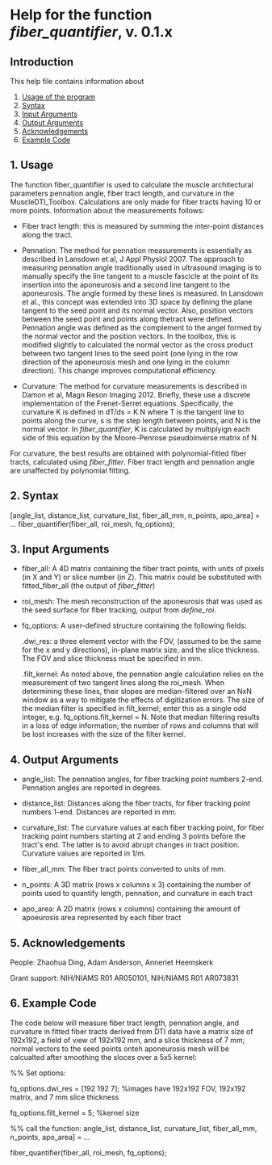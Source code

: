 # Help for the function <i>fiber_quantifier</i>, v. 0.1.x

## Introduction

This help file contains information about
1) [Usage of the program](https://github.com/bdamon/MuscleDTI_Toolbox/blob/master/Help/Help%20for%20fiber_quantifier.md#1-usage)
2) [Syntax](https://github.com/bdamon/MuscleDTI_Toolbox/blob/master/Help/Help%20for%20fiber_quantifier.md#2-Syntax)
3) [Input Arguments](https://github.com/bdamon/MuscleDTI_Toolbox/blob/master/Help/Help%20for%20fiber_quantifier.md#3-Input-Arguments)
4) [Output Arguments](https://github.com/bdamon/MuscleDTI_Toolbox/blob/master/Help/Help%20for%20fiber_quantifier.md#4-Output-Arguments)
5) [Acknowledgements](https://github.com/bdamon/MuscleDTI_Toolbox/blob/master/Help/Help%20for%20fiber_quantifier.md#5-Acknowledgements)
6) [Example Code](https://github.com/bdamon/MuscleDTI_Toolbox/blob/master/Help/Help%20for%20fiber_quantifier.md#6-Example-Code)

## 1. Usage

The function fiber_quantifier is used to calculate the muscle architectural parameters pennation angle, fiber tract length, and curvature in the MuscleDTI_Toolbox. Calculations are only made for fiber tracts having 10 or more points. Information about the measurements follows:

* Fiber tract length: this is measured by summing the inter-point distances along the tract.

* Pennation: The method for pennation measurements is essentially as described in Lansdown et al, J Appl Physiol 2007. The approach to measuring pennation angle traditionally used in ultrasound imaging is to manually specify the line tangent to a muscle fascicle at the point of its insertion into the aponeurosis and a second line tangent to the aponeurosis. The angle formed by these lines is measured. In Lansdown et al., this concept was extended into 3D space by defining the plane tangent to the seed point and its normal vector. Also, position vectors between the seed point and points along thetract were defined.  Pennation angle was defined as the complement to the angel formed by the normal vector and the position vectors.  In the toolbox, this is modified slightly to calculated the normal vector as the cross product between two tangent lines to the seed point (one lying in the row direction of the aponeurosis mesh and one lying in the column direction). This change improves computational efficiency. 

* Curvature: The method for curvature measurements is described in Damon et al, Magn Reson Imaging 2012. Briefly, these use a discrete implementation of the Frenet-Serret equations. Specifically, the curvature K is defined in 
     dT/ds = K N
  where T is the tangent line to points along the curve, s is the step length between points, and N is the normal vector. In <i>fiber_quantifier</i>, K is calculated by multiplyign each side of this equation by the Moore-Penrose pseudoinverse matrix of N.

For curvature, the best results are obtained with polynomial-fitted fiber tracts, calculated using <i>fiber_fitter</i>. Fiber tract length and pennation angle are unaffected by polynomial fitting.

## 2. Syntax

[angle_list, distance_list, curvature_list, fiber_all_mm, n_points, apo_area] = ...
   fiber_quantifier(fiber_all, roi_mesh, fq_options);

## 3. Input Arguments
 
* fiber_all: A 4D matrix containing the fiber tract points, with units of pixels (in X and Y) or slice number (in Z). This matrix could be substituted with fitted_fiber_all (the output of <i>fiber_fitter</i>)

* roi_mesh: The mesh reconstruction of the aponeurosis that was used as the seed surface for fiber tracking, output from <i>define_roi</i>.

* fq_options: A user-defined structure containing the following fields:

   .dwi_res: a three element vector with the FOV, (assumed to be the same for the x and y directions), in-plane matrix size, and the slice thickness. The FOV and slice thickness must be specified in mm.

   .filt_kernel: As noted above, the pennation angle calculation relies on the measurement of two tangent lines along the roi_mesh. When determining these lines, their slopes are median-filtered over an NxN window as a way to mitigate the effects of digitization errors. The size of the median filter is specified in filt_kernel; enter this as a single odd integer, e.g. fq_options.filt_kernel = N.  Note that median filtering results in a loss of edge information; the number of rows and columns that will be lost increases with the size of the filter kernel.

## 4. Output Arguments
* angle_list: The pennation angles, for fiber tracking point numbers 2-end. Pennation angles are reported in degrees.

* distance_list: Distances along the fiber tracts, for fiber tracking point numbers 1-end. Distances are reported in mm.

* curvature_list: The curvature values at each fiber tracking point, for fiber tracking point numbers starting at 2 and ending 3 points before the tract's end. The latter is to avoid abrupt changes in tract position.  Curvature values are reported in 1/m.

* fiber_all_mm: The fiber tract points converted to units of mm.

* n_points: A 3D matrix (rows x columns x 3) containing the number of points used to quantify length, pennation, and curvature in each tract

* apo_area: A 2D matrix (rows x columns) containing the amount of apoeurosis area represented by each fiber tract

## 5. Acknowledgements
 People: Zhaohua Ding, Adam Anderson, Anneriet Heemskerk
 
 Grant support: NIH/NIAMS R01 AR050101, NIH/NIAMS R01 AR073831

## 6. Example Code
The code below will measure fiber tract length, pennation angle, and curvature in fitted fiber tracts derived from DTI data have a matrix size of 192x192, a field of view of 192x192 mm, and a slice thickness of 7 mm; normal vectors to the seed points onteh aponeurosis mesh will be calcualted after smoothing the sloces over a 5x5 kernel:

%% Set options:

fq_options.dwi_res = [192 192 7];            %images have 192x192 FOV, 192x192 matrix, and 7 mm slice thickness

fq_options.filt_kernel = 5;                  %kernel size

%% call the function:
angle_list, distance_list, curvature_list, fiber_all_mm, n_points, apo_area] = ...

   fiber_quantifier(fiber_all, roi_mesh, fq_options);
